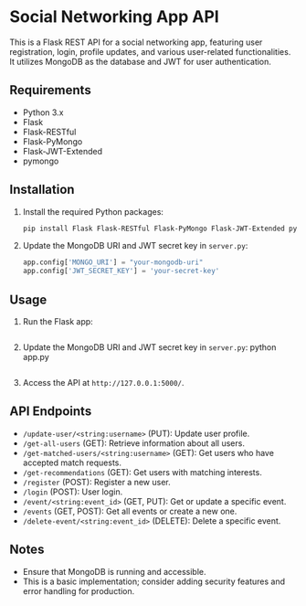 # Social Networking App API

This is a Flask REST API for a social networking app, featuring user registration, login, profile updates, and various user-related functionalities. It utilizes MongoDB as the database and JWT for user authentication.

## Requirements

- Python 3.x
- Flask
- Flask-RESTful
- Flask-PyMongo
- Flask-JWT-Extended
- pymongo

## Installation

1. Install the required Python packages:

    ```bash
    pip install Flask Flask-RESTful Flask-PyMongo Flask-JWT-Extended pymongo
    ```

2. Update the MongoDB URI and JWT secret key in `server.py`:

    ```python
    app.config['MONGO_URI'] = "your-mongodb-uri"
    app.config['JWT_SECRET_KEY'] = 'your-secret-key'
    ```

## Usage

1. Run the Flask app:

    ```bash
2. Update the MongoDB URI and JWT secret key in `server.py`:
    python app.py
    ```

2. Access the API at `http://127.0.0.1:5000/`.

## API Endpoints

- `/update-user/<string:username>` (PUT): Update user profile.
- `/get-all-users` (GET): Retrieve information about all users.
- `/get-matched-users/<string:username>` (GET): Get users who have accepted match requests.
- `/get-recommendations` (GET): Get users with matching interests.
- `/register` (POST): Register a new user.
- `/login` (POST): User login.
- `/event/<string:event_id>` (GET, PUT): Get or update a specific event.
- `/events` (GET, POST): Get all events or create a new one.
- `/delete-event/<string:event_id>` (DELETE): Delete a specific event.

## Notes

- Ensure that MongoDB is running and accessible.
- This is a basic implementation; consider adding security features and error handling for production.
